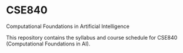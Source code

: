 # CSE840
Computational Foundations in Artificial Intelligence

This repository contains the syllabus and course schedule for CSE840 (Computational Foundations in AI).
